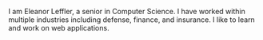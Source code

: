 I am Eleanor Leffler, a senior in Computer Science. I have worked within multiple industries including defense, finance, and insurance. I like to learn and work on web applications.
